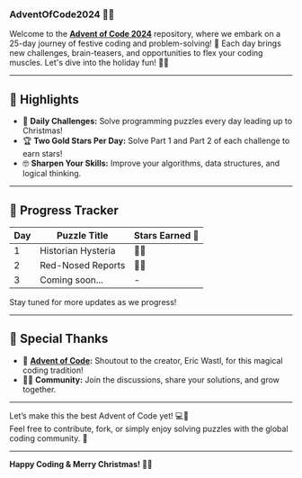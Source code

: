 ### AdventOfCode2024 🎄✨  
Welcome to the **[Advent of Code 2024](https://adventofcode.com/)** repository, where we embark on a 25-day journey of festive coding and problem-solving! 🌟 Each day brings new challenges, brain-teasers, and opportunities to flex your coding muscles. Let's dive into the holiday fun! 🎅🎁  

---

## 🌟 Highlights  
- 🎯 **Daily Challenges:** Solve programming puzzles every day leading up to Christmas!  
- 🏆 **Two Gold Stars Per Day:** Solve Part 1 and Part 2 of each challenge to earn stars!  
- 🤓 **Sharpen Your Skills:** Improve your algorithms, data structures, and logical thinking.  

---

## 📅 Progress Tracker  
| Day | Puzzle Title                 | Stars Earned 🌟 |
|-----|------------------------------|-----------------|
| 1   | Historian Hysteria           | 🌟🌟           |
| 2   | Red-Nosed Reports            | 🌟🌟           |
| 3   | Coming soon...               | -               |

Stay tuned for more updates as we progress!  

---

## 🎅 Special Thanks  
- 🎄 **[Advent of Code](https://adventofcode.com/):** Shoutout to the creator, Eric Wastl, for this magical coding tradition!  
- 🧑‍💻 **Community:** Join the discussions, share your solutions, and grow together.  

---

Let’s make this the best Advent of Code yet! 💻🌟  
Feel free to contribute, fork, or simply enjoy solving puzzles with the global coding community. 🎉  

---

**Happy Coding & Merry Christmas! 🎅🎄**  
